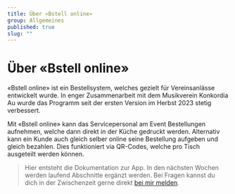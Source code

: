 ```yaml
---
title: Über «Bstell online»
group: Allgemeines
published: true
slug: ""
---
```


# Über «Bstell online»

«Bstell online» ist ein Bestellsystem, welches gezielt für Vereinsanlässe
entwickelt wurde. In enger Zusammenarbeit mit dem Musikverein Konkordia Au wurde
das Programm seit der ersten Version im Herbst 2023 stetig verbessert.

Mit «Bstell online» kann das Servicepersonal am Event Bestellungen aufnehmen,
welche dann direkt in der Küche gedruckt werden. Alternativ kann ein Kunde auch
gleich selber online seine Bestellung aufgeben und gleich bezahlen. Dies
funktioniert via QR-Codes, welche pro Tisch ausgeteilt werden können.

> Hier entsteht die Dokumentation zur App. In den nächsten Wochen werden laufend
> Abschnitte ergänzt werden. Bei Fragen kannst du dich in der Zwischenzeit gerne
> direkt [bei mir melden](mailto:info@bstell.online).
